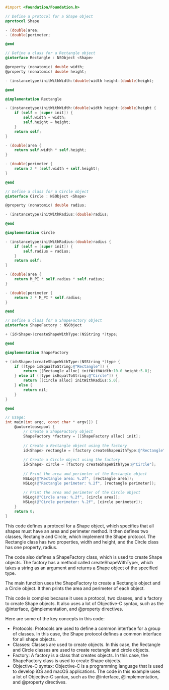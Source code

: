 ```objective-c
#import <Foundation/Foundation.h>

// Define a protocol for a Shape object
@protocol Shape

- (double)area;
- (double)perimeter;

@end

// Define a class for a Rectangle object
@interface Rectangle : NSObject <Shape>

@property (nonatomic) double width;
@property (nonatomic) double height;

- (instancetype)initWithWidth:(double)width height:(double)height;

@end

@implementation Rectangle

- (instancetype)initWithWidth:(double)width height:(double)height {
    if (self = [super init]) {
        self.width = width;
        self.height = height;
    }
    return self;
}

- (double)area {
    return self.width * self.height;
}

- (double)perimeter {
    return 2 * (self.width + self.height);
}

@end

// Define a class for a Circle object
@interface Circle : NSObject <Shape>

@property (nonatomic) double radius;

- (instancetype)initWithRadius:(double)radius;

@end

@implementation Circle

- (instancetype)initWithRadius:(double)radius {
    if (self = [super init]) {
        self.radius = radius;
    }
    return self;
}

- (double)area {
    return M_PI * self.radius * self.radius;
}

- (double)perimeter {
    return 2 * M_PI * self.radius;
}

@end

// Define a class for a ShapeFactory object
@interface ShapeFactory : NSObject

+ (id<Shape>)createShapeWithType:(NSString *)type;

@end

@implementation ShapeFactory

+ (id<Shape>)createShapeWithType:(NSString *)type {
    if ([type isEqualToString:@"Rectangle"]) {
        return [[Rectangle alloc] initWithWidth:10.0 height:5.0];
    } else if ([type isEqualToString:@"Circle"]) {
        return [[Circle alloc] initWithRadius:5.0];
    } else {
        return nil;
    }
}

@end

// Usage:
int main(int argc, const char * argv[]) {
    @autoreleasepool {
        // Create a ShapeFactory object
        ShapeFactory *factory = [[ShapeFactory alloc] init];
        
        // Create a Rectangle object using the factory
        id<Shape> rectangle = [factory createShapeWithType:@"Rectangle"];
        
        // Create a Circle object using the factory
        id<Shape> circle = [factory createShapeWithType:@"Circle"];
        
        // Print the area and perimeter of the Rectangle object
        NSLog(@"Rectangle area: %.2f", [rectangle area]);
        NSLog(@"Rectangle perimeter: %.2f", [rectangle perimeter]);
        
        // Print the area and perimeter of the Circle object
        NSLog(@"Circle area: %.2f", [circle area]);
        NSLog(@"Circle perimeter: %.2f", [circle perimeter]);
    }
    return 0;
}
```

This code defines a protocol for a Shape object, which specifies that all shapes must have an area and perimeter method. It then defines two classes, Rectangle and Circle, which implement the Shape protocol. The Rectangle class has two properties, width and height, and the Circle class has one property, radius.

The code also defines a ShapeFactory class, which is used to create Shape objects. The factory has a method called createShapeWithType:, which takes a string as an argument and returns a Shape object of the specified type.

The main function uses the ShapeFactory to create a Rectangle object and a Circle object. It then prints the area and perimeter of each object.

This code is complex because it uses a protocol, two classes, and a factory to create Shape objects. It also uses a lot of Objective-C syntax, such as the @interface, @implementation, and @property directives.

Here are some of the key concepts in this code:

* Protocols: Protocols are used to define a common interface for a group of classes. In this case, the Shape protocol defines a common interface for all shape objects.
* Classes: Classes are used to create objects. In this case, the Rectangle and Circle classes are used to create rectangle and circle objects.
* Factory: A factory is a class that creates objects. In this case, the ShapeFactory class is used to create Shape objects.
* Objective-C syntax: Objective-C is a programming language that is used to develop iOS and macOS applications. The code in this example uses a lot of Objective-C syntax, such as the @interface, @implementation, and @property directives.
